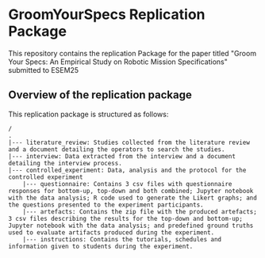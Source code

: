 # GroomYourSpecs Replication Package

This repository contains the replication Package for the paper titled "Groom Your Specs: An Empirical Study on Robotic Mission Specifications" submitted to ESEM25

## Overview of the replication package

This replication package is structured as follows:

```
/
.
|--- literature_review: Studies collected from the literature review and a document detailing the operators to search the studies.
|--- interview: Data extracted from the interview and a document detailing the interview process.
|--- controlled_experiment: Data, analysis and the protocol for the controlled experiment
    |--- questionnaire: Contains 3 csv files with questionnaire responses for bottom-up, top-down and both combined; Jupyter notebook with the data analysis; R code used to generate the Likert graphs; and the questions presented to the experiment participants.
    |--- artefacts: Contains the zip file with the produced artefacts; 3 csv files describing the results for the top-down and bottom-up; Jupyter notebook with the data analysis; and predefined ground truths used to evaluate artifacts produced during the experiment.
    |--- instructions: Contains the tutorials, schedules and information given to students during the experiment.
```
